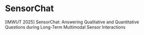 # SensorChat
[IMWUT 2025] SensorChat: Answering Qualitative and Quantitative Questions during Long-Term Multimodal Sensor Interactions 
